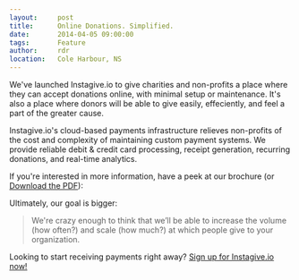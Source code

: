 ```yaml
---
layout:     post
title:      Online Donations. Simplified.
date:       2014-04-05 09:00:00
tags:       Feature 
author:     rdr
location:   Cole Harbour, NS
---
```


We've launched Instagive.io to give charities and non-profits a place where they can accept donations online, with minimal setup or maintenance. It's also a place where donors will be able to give easily, effeciently, and feel a part of the greater cause.

Instagive.io's cloud-based payments infrastructure relieves non-profits of the cost and complexity of maintaining custom payment systems. We provide reliable debit & credit card processing, receipt generation, recurring donations, and real-time analytics.

<!-- more -->

If you're interested in more information, have a peek at our brochure (or [Download the PDF](https://instagive.io/resources/InstagiveBrochure.pdf "Download the PDF")):

Ultimately, our goal is bigger:

> We're crazy enough to think that we’ll be able to increase the volume (how often?) and scale (how much?) at which people give to your organization.

Looking to start receiving payments right away? [Sign up for Instagive.io now!](https://instagive.io/organizations/new "Sign up for Instagive.io now!")